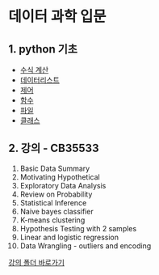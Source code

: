 # 데이터 과학 입문

## 1. python 기초
- [수식 계산](notebooks/python/01_calculate.ipynb)
- [데이터리스트](notebooks/python/02_data_list.ipynb)
- [제어](notebooks/python/03_control.ipynb)
- [함수](notebooks/python/04_function.ipynb)
- [파일](notebooks/python/05_file.ipynb)
- [클래스](notebooks/python/06_class.ipynb)

## 2. 강의 - CB35533

1. Basic Data Summary
2. Motivating Hypothetical
3. Exploratory Data Analysis
4. Review on Probability
5. Statistical Inference
6. Naive bayes classifier
7. K-means clustering
8. Hypothesis Testing with 2 samples
9. Linear and logistic regression
10. Data Wrangling - outliers and encoding

[강의 폴더 바로가기](classroom)
